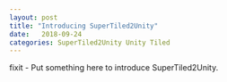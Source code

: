 ```yaml
---
layout: post
title: "Introducing SuperTiled2Unity"
date:   2018-09-24
categories: SuperTiled2Unity Unity Tiled
---
```


fixit - Put something here to introduce SuperTiled2Unity.